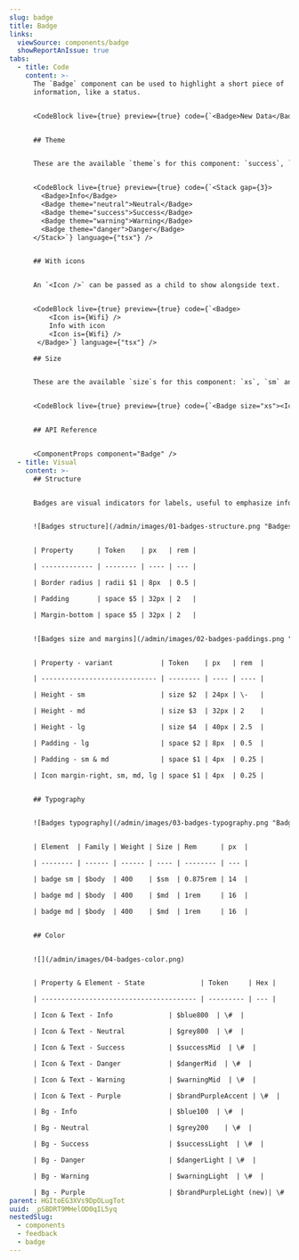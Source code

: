 ```yaml
---
slug: badge
title: Badge
links:
  viewSource: components/badge
  showReportAnIssue: true
tabs:
  - title: Code
    content: >-
      The `Badge` component can be used to highlight a short piece of
      information, like a status.


      <CodeBlock live={true} preview={true} code={`<Badge>New Data</Badge>`} language={"tsx"} />


      ## Theme


      These are the available `theme`s for this component: `success`, `warning`, `danger`, `neutral` and `info`. The default is `info`


      <CodeBlock live={true} preview={true} code={`<Stack gap={3}>
        <Badge>Info</Badge>
        <Badge theme="neutral">Neutral</Badge>
        <Badge theme="success">Success</Badge>
        <Badge theme="warning">Warning</Badge>
        <Badge theme="danger">Danger</Badge>
      </Stack>`} language={"tsx"} />


      ## With icons


      An `<Icon />` can be passed as a child to show alongside text.


      <CodeBlock live={true} preview={true} code={`<Badge>
          <Icon is={Wifi} />
          Info with icon
          <Icon is={Wifi} />
       </Badge>`} language={"tsx"} />

      ## Size


      These are the available `size`s for this component: `xs`, `sm` and `md`. The default is `sm`


      <CodeBlock live={true} preview={true} code={`<Badge size="xs"><Icon is={Wifi} />Size</Badge>`} language={"tsx"} />


      ## API Reference


      <ComponentProps component="Badge" />
  - title: Visual
    content: >-
      ## Structure


      Badges are visual indicators for labels, useful to emphasize information to the user. Works best with single word values.


      ![Badges structure](/admin/images/01-badges-structure.png "Badges structure")


      | Property      | Token    | px   | rem |

      | ------------- | -------- | ---- | --- |

      | Border radius | radii $1 | 8px  | 0.5 |

      | Padding       | space $5 | 32px | 2   |

      | Margin-bottom | space $5 | 32px | 2   |


      ![Badges size and margins](/admin/images/02-badges-paddings.png "Badges size and margins")


      | Property - variant            | Token    | px   | rem  |

      | ----------------------------- | -------- | ---- | ---- |

      | Height - sm                   | size $2  | 24px | \-   |

      | Height - md                   | size $3  | 32px | 2    |

      | Height - lg                   | size $4  | 40px | 2.5  |

      | Padding - lg                  | space $2 | 8px  | 0.5  |

      | Padding - sm & md             | space $1 | 4px  | 0.25 |

      | Icon margin-right, sm, md, lg | space $1 | 4px  | 0.25 |


      ## Typography


      ![Badges typography](/admin/images/03-badges-typography.png "Badges typography")


      | Element  | Family | Weight | Size | Rem      | px  |

      | -------- | ------ | ------ | ---- | -------- | --- |

      | badge sm | $body  | 400    | $sm  | 0.875rem | 14  |

      | badge md | $body  | 400    | $md  | 1rem     | 16  |

      | badge md | $body  | 400    | $md  | 1rem     | 16  |


      ## Color


      ![](/admin/images/04-badges-color.png)


      | Property & Element - State              | Token     | Hex |

      | --------------------------------------- | --------- | --- |

      | Icon & Text - Info              | $blue800  | \#  |

      | Icon & Text - Neutral           | $grey800  | \#  |

      | Icon & Text - Success           | $successMid  | \#  |

      | Icon & Text - Danger            | $dangerMid  | \#  |

      | Icon & Text - Warning           | $warningMid  | \#  |

      | Icon & Text - Purple            | $brandPurpleAccent | \#  |

      | Bg - Info                       | $blue100  | \#  |

      | Bg - Neutral                    | $grey200    | \#  |

      | Bg - Success                    | $successLight  | \#  |

      | Bg - Danger                     | $dangerLight | \#  |

      | Bg - Warning                    | $warningLight  | \#  |

      | Bg - Purple                     | $brandPurpleLight (new)| \#  |
parent: HGItoEG3XVs9DpOLugTot
uuid: _pSBDRT9MHelOD0qIL5yq
nestedSlug:
  - components
  - feedback
  - badge
---
```

